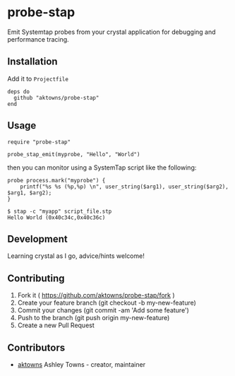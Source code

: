 # probe-stap

Emit Systemtap probes from your crystal application for debugging and performance tracing.

## Installation

Add it to `Projectfile`

```crystal
deps do
  github "aktowns/probe-stap"
end
```

## Usage

```crystal
require "probe-stap"

probe_stap_emit(myprobe, "Hello", "World")
```

then you can monitor using a SystemTap script like the following:
```
probe process.mark("myprobe") {
	printf("%s %s (%p,%p) \n", user_string($arg1), user_string($arg2), $arg1, $arg2);
}
```
```
$ stap -c "myapp" script_file.stp
Hello World (0x40c34c,0x40c36c)
```

## Development

Learning crystal as I go, advice/hints welcome!

## Contributing

1. Fork it ( https://github.com/aktowns/probe-stap/fork )
2. Create your feature branch (git checkout -b my-new-feature)
3. Commit your changes (git commit -am 'Add some feature')
4. Push to the branch (git push origin my-new-feature)
5. Create a new Pull Request

## Contributors

- [aktowns](https://github.com/aktowns) Ashley Towns - creator, maintainer
